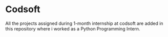 # Codsoft
All the projects assigned during 1-month internship at codsoft are added in this repository where i worked as a Python Programming Intern.
